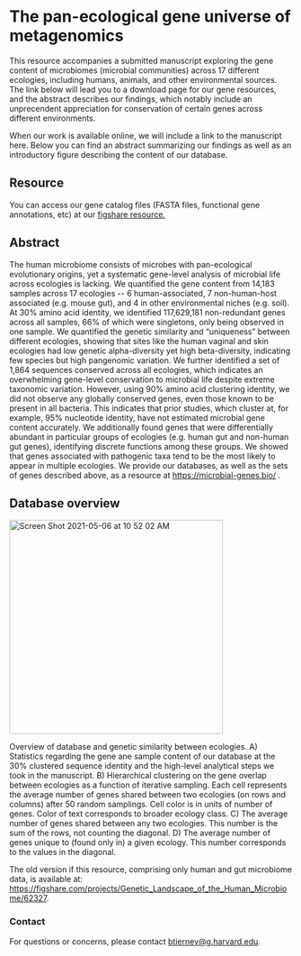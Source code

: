 # The pan-ecological gene universe of metagenomics

This resource accompanies a submitted manuscript exploring the gene content of microbiomes (microbial communities) across 17 different ecologies, including humans, animals, and other environmental sources. The link below will lead you to a download page for our gene resources, and the abstract describes our findings, which notably include an unprecendent appreciation for conservation of certain genes across different environments.

When our work is available online, we will include a link to the manuscript here. Below you can find an abstract summarizing our findings as well as an introductory figure describing the content of our database.

## Resource

You can access our gene catalog files (FASTA files, functional gene annotations, etc) at our <a href="https://figshare.com/projects/A_pan-ecological_metagenomic_database_reveals_over_1_800_genes_conserved_across_microbial_ecosystems/112590"> figshare resource.</a> 

## Abstract 

The human microbiome consists of microbes with pan-ecological evolutionary origins, yet a systematic gene-level analysis of microbial life across ecologies is lacking. We quantified the gene content from 14,183 samples across 17 ecologies -- 6 human-associated, 7 non-human-host associated (e.g. mouse gut), and 4 in other environmental niches (e.g. soil). At 30% amino acid identity, we identified 117,629,181 non-redundant genes across all samples, 66% of which were singletons, only being observed in one sample. We quantified the genetic similarity and “uniqueness” between different ecologies, showing that sites like the human vaginal and skin ecologies had low genetic alpha-diversity yet high beta-diversity, indicating few species but high pangenomic variation. We further identified a set of 1,864 sequences conserved across all ecologies, which indicates an overwhelming gene-level conservation to microbial life despite extreme taxonomic variation. However, using 90% amino acid clustering identity, we did not observe any globally conserved genes, even those known to be present in all bacteria. This indicates that prior studies, which cluster at, for example, 95% nucleotide identity, have not estimated microbial gene content accurately. We additionally found genes that were differentially abundant in particular groups of ecologies (e.g. human gut and non-human gut genes), identifying discrete functions among these groups. We showed that genes associated with pathogenic taxa tend to be the most likely to appear in multiple ecologies. We provide our databases, as well as the sets of genes described above, as a resource at <a href="https://microbial-genes.bio/"> https://microbial-genes.bio/</a> . 

## Database overview

<img width="380" alt="Screen Shot 2021-05-06 at 10 52 02 AM" src="https://user-images.githubusercontent.com/20242238/117343416-202bdd00-ae59-11eb-96bd-282643765df9.png">

Overview of database and genetic similarity between ecologies. A) Statistics regarding the gene ane sample content of our database at the 30% clustered sequence identity and the high-level analytical steps we took in the manuscript. B) Hierarchical clustering on the gene overlap between ecologies as a function of iterative sampling. Each cell represents the average number of genes shared between two ecologies (on rows and columns) after 50 random samplings. Cell color is in units of number of genes. Color of text corresponds to broader ecology class. C) The average number of genes shared between any two ecologies. This number is the sum of the rows, not counting the diagonal. D) The average number of genes unique to (found only in) a given ecology. This number corresponds to the values in the diagonal.

The old version if this resource, comprising only human and gut microbiome data, is available at: <a href="https://figshare.com/projects/Genetic_Landscape_of_the_Human_Microbiome/62327"> https://figshare.com/projects/Genetic_Landscape_of_the_Human_Microbiome/62327</a>.

### Contact

For questions or concerns, please contact btierney@g.harvard.edu.


